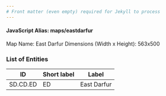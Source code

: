 ```yaml
---
# Front matter (even empty) required for Jekyll to process
---
```


#### JavaScript Alias: maps/eastdarfur

Map Name: East Darfur
Dimensions (Width x Height): 563x500





### List of Entities

ID | Short label | Label
---|---|---|
SD.CD.ED|ED|East Darfur
